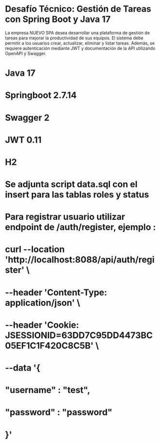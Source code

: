 # Desafío Técnico: Gestión de Tareas con Spring Boot y Java 17

La empresa NUEVO SPA desea desarrollar una plataforma de gestión de tareas para mejorar la productividad de sus equipos. El sistema debe permitir a los usuarios crear, actualizar, eliminar y listar tareas. Además, se requiere autenticación mediante JWT y documentación de la API utilizando OpenAPI y Swagger.

# Java 17
# Springboot 2.7.14
# Swagger 2
# JWT 0.11
# H2

# Se adjunta script data.sql con el insert para las tablas roles y status

# Para registrar usuario utilizar endpoint de /auth/register, ejemplo :
# curl --location 'http://localhost:8088/api/auth/register' \
# --header 'Content-Type: application/json' \
# --header 'Cookie: JSESSIONID=63DD7C95DD4473BC05EF1C1F420C8C5B' \
# --data '{
# "username" : "test",
# "password" : "password"
# }'

